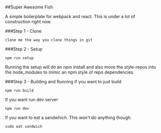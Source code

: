 ##Super Awesome Fish

A simple boilerplate for webpack and react.
This is under a lot of construction right now.

###Step 1 - Clone
```
clone me the way you clone things in git
```

###Step 2 - Setup

```
npm run setup
```

Running the setup will do an npm install and also move the style-repos into the node_modules to mimic
an npm style of repo dependencies.

###Step 3 - Building and Running
If you want to just build

```
npm run build
```

If you want run dev server

```
npm run dev
```

If you want to eat a sandwhich. This won't do anything though.

```
sudo eat sandwich
```